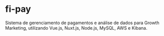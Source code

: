# fi-pay
Sistema de gerenciamento de pagamentos e análise de dados para Growth Marketing, utilizando Vue.js, Nuxt.js, Node.js, MySQL, AWS e Kibana.
